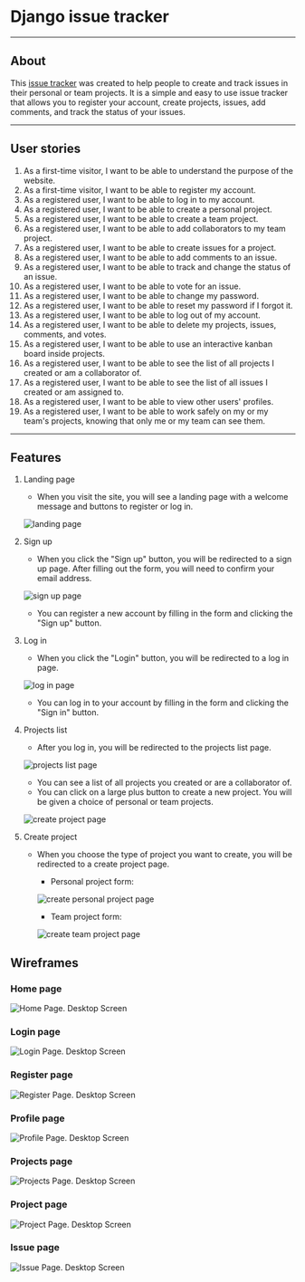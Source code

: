 # Django issue tracker

---
## About
This [issue tracker](https://issue-tracker-by-konovalovs.herokuapp.com/) was created to help people to create and track issues in their personal or team projects. It is a simple and easy to use issue tracker that allows you to register your account, create projects, issues, add comments, and track the status of your issues.

---

## User stories
1. As a first-time visitor, I want to be able to understand the purpose of the website.
1. As a first-time visitor, I want to be able to register my account.
1. As a registered user, I want to be able to log in to my account.
1. As a registered user, I want to be able to create a personal project.
1. As a registered user, I want to be able to create a team project.
1. As a registered user, I want to be able to add collaborators to my team project.
1. As a registered user, I want to be able to create issues for a project.
1. As a registered user, I want to be able to add comments to an issue.
1. As a registered user, I want to be able to track and change the status of an issue.
1. As a registered user, I want to be able to vote for an issue.
1. As a registered user, I want to be able to change my password.
1. As a registered user, I want to be able to reset my password if I forgot it.
1. As a registered user, I want to be able to log out of my account.
1. As a registered user, I want to be able to delete my projects, issues, comments, and votes.
1. As a registered user, I want to be able to use an interactive kanban board inside projects.
1. As a registered user, I want to be able to see the list of all projects I created or am a collaborator of.
1. As a registered user, I want to be able to see the list of all issues I created or am assigned to.
1. As a registered user, I want to be able to view other users' profiles.
1. As a registered user, I want to be able to work safely on my or my team's projects, knowing that only me or my team can see them.

---

## Features
1. Landing page

    - When you visit the site, you will see a landing page with a welcome message and buttons to register or log in.

    ![landing page](documentation/website_screenshots/landing_page.png)

1. Sign up

    - When you click the "Sign up" button, you will be redirected to a sign up page. After filling out the form, you will need to confirm your email address.

    ![sign up page](documentation/website_screenshots/sign_up_form.png)

    - You can register a new account by filling in the form and clicking the "Sign up" button.

1. Log in

    - When you click the "Login" button, you will be redirected to a log in page.

    ![log in page](documentation/website_screenshots/sign_in_form.png)

    - You can log in to your account by filling in the form and clicking the "Sign in" button.

1. Projects list

    - After you log in, you will be redirected to the projects list page.

    ![projects list page](documentation/website_screenshots/projects_list.png)

    - You can see a list of all projects you created or are a collaborator of.
    - You can click on a large plus button to create a new project. You will be given a choice of personal or team projects.

    ![create project page](documentation/website_screenshots/create_project_button.png)

1. Create project

    - When you choose the type of project you want to create, you will be redirected to a create project page.

        + Personal project form:

        ![create personal project page](documentation/website_screenshots/create_personal_project.png)

        + Team project form:

        ![create team project page](documentation/website_screenshots/create_team_project.png)

## Wireframes
### Home page
![Home Page. Desktop Screen](documentation/wireframes/home_page.png)
### Login page
![Login Page. Desktop Screen](documentation/wireframes/login_page.png)
### Register page
![Register Page. Desktop Screen](documentation/wireframes/register_page.png)
### Profile page
![Profile Page. Desktop Screen](documentation/wireframes/profile_page.png)
### Projects page
![Projects Page. Desktop Screen](documentation/wireframes/projects_page.png)
### Project page
![Project Page. Desktop Screen](documentation/wireframes/project_page.png)
### Issue page
![Issue Page. Desktop Screen](documentation/wireframes/issue_page.png)
